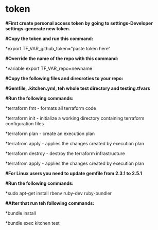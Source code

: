 # token

**#First create personal access token by going to settings-Developer settings-generate new token.**

**#Copy the token and run this command:**

*export TF_VAR_github_token="paste token here"

**#Override the name of the repo with this command:**

*variable export TF_VAR_repo=newname

**#Copy the following files and direcroties to your repo:**

**#Gemfile, .kitchen.yml, teh whole test directory and testing.tfvars**

**#Run the following commands:**

*terraform fmt - formats all terraform code

*terraform init - initialize a working directory containing terraform configuration files

*terraform plan - create an execution plan

*terrafrom apply - applies the changes created by execution plan 

*terraform destroy - destroy the terraform infrastructure

*terrafrom apply - applies the changes created by execution plan 

**#For Linux users you need to update gemfile from 2.3.1 to 2.5.1**

**#Run the following commands:**

*sudo apt-get install rbenv ruby-dev ruby-bundler

**#After that run teh following commands:**

*bundle install

*bundle exec kitchen test
